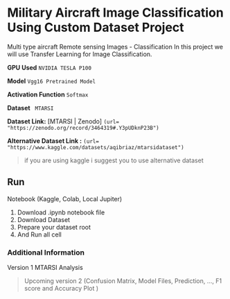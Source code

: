    # Military Aircraft Image Classification Using Custom Dataset Project
Multi type aircraft Remote sensing Images - Classification
In this project we will use Transfer Learning for Image Classification.

**GPU Used**
```NVIDIA TESLA P100 ```

**Model**
```Vgg16 Pretrained Model```

**Activation Function**
```Softmax```

**Dataset**
``` MTARSI```

**Dataset Link:**
 [MTARSI | Zenodo]
 `(url= "https://zenodo.org/record/3464319#.Y3pUDknP23B")`
 
**Alternative Dataset Link :**
 `(url= "https://www.kaggle.com/datasets/aqibriaz/mtarsidataset")`

> if you are using kaggle i suggest you to use alternative dataset


## Run 
Notebook (Kaggle, Colab, Local Jupiter)

 1. Download .ipynb notebook file
 2. Download Dataset
 3. Prepare your dataset root
 4. And Run all cell 

### Additional Information

Version 1 MTARSI Analysis

> Upcoming version 2 
(Confusion Matrix, Model Files, Prediction, ..., F1 score and Accuracy Plot )
